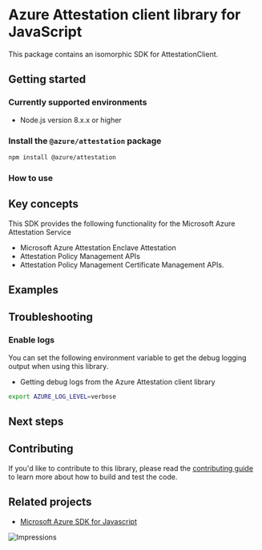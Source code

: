 # Azure Attestation client library for JavaScript

This package contains an isomorphic SDK for AttestationClient.

## Getting started

### Currently supported environments

- Node.js version 8.x.x or higher

### Install the `@azure/attestation` package

```bash
npm install @azure/attestation
```

### How to use

## Key concepts

This SDK provides the following functionality for the Microsoft Azure Attestation Service

- Microsoft Azure Attestation Enclave Attestation
- Attestation Policy Management APIs
- Attestation Policy Management Certificate Management APIs.

## Examples

## Troubleshooting

### Enable logs

You can set the following environment variable to get the debug logging output when using this library.

- Getting debug logs from the Azure Attestation client library

```bash
export AZURE_LOG_LEVEL=verbose
```

## Next steps

## Contributing

If you'd like to contribute to this library, please read the [contributing guide](https://github.com/Azure/azure-sdk-for-js/blob/master/CONTRIBUTING.md) to learn more about how to build and test the code.

## Related projects

- [Microsoft Azure SDK for Javascript](https://github.com/Azure/azure-sdk-for-js)

![Impressions](https://azure-sdk-impressions.azurewebsites.net/api/impressions/azure-sdk-for-js%2Fsdk%2Fcdn%2Farm-cdn%2FREADME.png)
